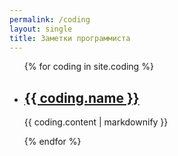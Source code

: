 ```yaml
---
permalink: /coding
layout: single
title: Заметки программиста
---
```

<ul>
  {% for coding in site.coding %}
    <li>
      <h2><a href="{{coding.url}}">{{ coding.name }}</a></h2>
      <p>{{ coding.content | markdownify }}</p>
    </li>
  {% endfor %}
</ul>